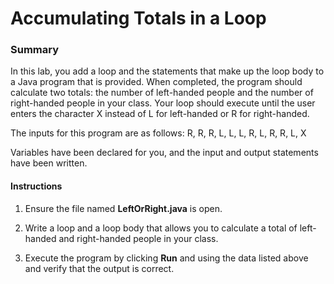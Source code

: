# Accumulating Totals in a Loop

### Summary
In this lab, you add a loop and the statements that make up the loop body to a Java program that is provided. When completed, the program should calculate two totals: the number of left-handed people and the number of right-handed people in your class. Your loop should execute until the user enters the character X instead of L for left-handed or R for right-handed.

The inputs for this program are as follows: R, R, R, L, L, L, R, L, R, R, L, X

Variables have been declared for you, and the input and output statements have been written.

#### Instructions
 
1. Ensure the file named **LeftOrRight.java** is open.

2. Write a loop and a loop body that allows you to calculate a total of left-handed and right-handed people in your class.

3. Execute the program by clicking **Run** and using the data listed above and verify that the output is correct.